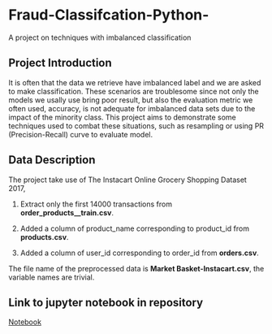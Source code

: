 # Fraud-Classifcation-Python-
A project on techniques with imbalanced classification

## Project Introduction
It is often that the data we retrieve have imbalanced label and we are asked to make classification. These scenarios are troublesome since not only the models we usally use bring poor result, but also the evaluation metric we often used, accuracy, is not adequate for imbalanced data sets due to the impact of the minority class. This project aims to demonstrate some techniques used to combat these situations, such as resampling or using PR (Precision-Recall) curve to evaluate model. 

## Data Description
The project take use of The Instacart Online Grocery Shopping Dataset 2017, 

   1. Extract only the first 14000 transactions from **order_products__train.csv**.
    
   2. Added a column of product_name corresponding to product_id from **products.csv**.
   
   3. Added a column of user_id corresponding to order_id from **orders.csv**. 

The file name of the preprocessed data is **Market Basket-Instacart.csv**, the variable names are trivial.

## Link to jupyter notebook in repository
[Notebook](http://rpubs.com/jimmycy93/308611)
